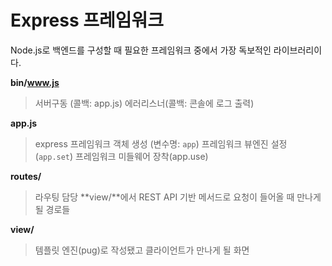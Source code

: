 # Express 프레임워크

Node.js로 백엔드를 구성할 때 필요한 프레임워크 중에서 가장 독보적인 라이브러리이다.

**bin/www.js**
> 서버구동 (콜백: app.js)
> 에러리스너(콜백: 콘솔에 로그 출력)

**app.js**
> express 프레임워크 객체 생성 (변수명: `app`)
> 프레임워크 뷰엔진 설정 (`app.set`)
> 프레임워크 미들웨어 장착(app.use)

**routes/**
> 라우팅 담당
> **view/**에서 REST API 기반 메서드로 요청이 들어올 때 만나게 될 경로들

**view/**
> 템플릿 엔진(pug)로 작성됐고 클라이언트가 만나게 될 화면
